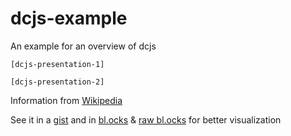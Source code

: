 # dcjs-example
An example for an overview of dcjs

    [dcjs-presentation-1]

    [dcjs-presentation-2]

Information from [Wikipedia]

See it in a [gist] and in [bl.ocks] & [raw bl.ocks] for better visualization

  [bl.ocks]:
  <http://bl.ocks.org/ackuser/53e66ddba701e7bc99c396f0640639d5>

  [raw bl.ocks]:
  <http://bl.ocks.org/ackuser/raw/53e66ddba701e7bc99c396f0640639d5>

  [gist]:
  <https://gist.github.com/ackuser/53e66ddba701e7bc99c396f0640639d5>


  [Wikipedia]: <https://es.wikipedia.org/w/index.php?title=Anexo:Provincias_y_ciudades_aut%C3%B3nomas_de_Espa%C3%B1a>

  [dcjs-presentation-1]: <https://ackuser.github.io/dcjs-presentation-1>

  [dcjs-presentation-2]: <https://ackuser.github.io/dcjs-presentation-2>
